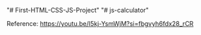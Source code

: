 "# First-HTML-CSS-JS-Project" 
"# js-calculator" 

Reference: https://youtu.be/I5kj-YsmWjM?si=fbgvyh6fdx28_rCR
